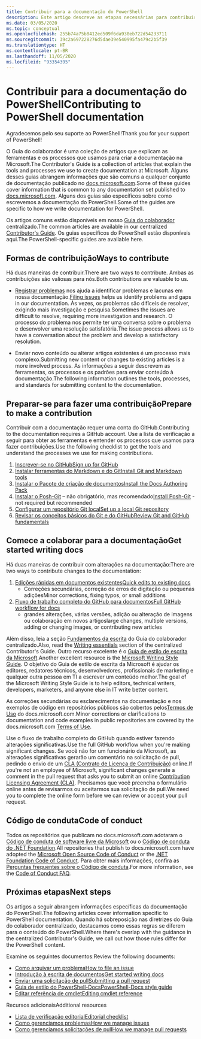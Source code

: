 ```yaml
---
title: Contribuir para a documentação do PowerShell
description: Este artigo descreve as etapas necessárias para contribuir com a documentação do PowerShell.
ms.date: 03/05/2020
ms.topic: conceptual
ms.openlocfilehash: 255b74a75b8412ed509f6da930eb722d54233711
ms.sourcegitcommit: 39c2a697228276d5dae39e540995fa479c2b5f39
ms.translationtype: HT
ms.contentlocale: pt-BR
ms.lasthandoff: 11/05/2020
ms.locfileid: "93354395"
---
```

# <a name="contributing-to-powershell-documentation"></a><span data-ttu-id="3dd46-103">Contribuir para a documentação do PowerShell</span><span class="sxs-lookup"><span data-stu-id="3dd46-103">Contributing to PowerShell documentation</span></span>

<span data-ttu-id="3dd46-104">Agradecemos pelo seu suporte ao PowerShell!</span><span class="sxs-lookup"><span data-stu-id="3dd46-104">Thank you for your support of PowerShell!</span></span>

<span data-ttu-id="3dd46-105">O Guia do colaborador é uma coleção de artigos que explicam as ferramentas e os processos que usamos para criar a documentação na Microsoft.</span><span class="sxs-lookup"><span data-stu-id="3dd46-105">The Contributor's Guide is a collection of articles that explain the tools and processes we use to create documentation at Microsoft.</span></span> <span data-ttu-id="3dd46-106">Alguns desses guias abrangem informações que são comuns a qualquer conjunto de documentação publicado no [docs.microsoft.com][docs].</span><span class="sxs-lookup"><span data-stu-id="3dd46-106">Some of these guides cover information that is common to any documentation set published to [docs.microsoft.com][docs].</span></span> <span data-ttu-id="3dd46-107">Alguns dos guias são específicos sobre como escrevemos a documentação do PowerShell.</span><span class="sxs-lookup"><span data-stu-id="3dd46-107">Some of the guides are specific to how we write documentation for PowerShell.</span></span>

<span data-ttu-id="3dd46-108">Os artigos comuns estão disponíveis em nosso [Guia do colaborador][contribute] centralizado.</span><span class="sxs-lookup"><span data-stu-id="3dd46-108">The common articles are available in our centralized [Contributor's Guide][contribute].</span></span> <span data-ttu-id="3dd46-109">Os guias específicos do PowerShell estão disponíveis aqui.</span><span class="sxs-lookup"><span data-stu-id="3dd46-109">The PowerShell-specific guides are available here.</span></span>

## <a name="ways-to-contribute"></a><span data-ttu-id="3dd46-110">Formas de contribuição</span><span class="sxs-lookup"><span data-stu-id="3dd46-110">Ways to contribute</span></span>

<span data-ttu-id="3dd46-111">Há duas maneiras de contribuir.</span><span class="sxs-lookup"><span data-stu-id="3dd46-111">There are two ways to contribute.</span></span> <span data-ttu-id="3dd46-112">Ambas as contribuições são valiosas para nós.</span><span class="sxs-lookup"><span data-stu-id="3dd46-112">Both contributions are valuable to us.</span></span>

- <span data-ttu-id="3dd46-113">[Registrar problemas][file-an-issue] nos ajuda a identificar problemas e lacunas em nossa documentação.</span><span class="sxs-lookup"><span data-stu-id="3dd46-113">[Filing issues][file-an-issue] helps us identify problems and gaps in our documentation.</span></span> <span data-ttu-id="3dd46-114">Às vezes, os problemas são difíceis de resolver, exigindo mais investigação e pesquisa.</span><span class="sxs-lookup"><span data-stu-id="3dd46-114">Sometimes the issues are difficult to resolve, requiring more investigation and research.</span></span> <span data-ttu-id="3dd46-115">O processo do problema nos permite ter uma conversa sobre o problema e desenvolver uma resolução satisfatória.</span><span class="sxs-lookup"><span data-stu-id="3dd46-115">The issue process allows us to have a conversation about the problem and develop a satisfactory resolution.</span></span>

- <span data-ttu-id="3dd46-116">Enviar novo conteúdo ou alterar artigos existentes é um processo mais complexo.</span><span class="sxs-lookup"><span data-stu-id="3dd46-116">Submitting new content or changes to existing articles is a more involved process.</span></span> <span data-ttu-id="3dd46-117">As informações a seguir descrevem as ferramentas, os processos e os padrões para enviar conteúdo à documentação.</span><span class="sxs-lookup"><span data-stu-id="3dd46-117">The following information outlines the tools, processes, and standards for submitting content to the documentation.</span></span>

## <a name="prepare-to-make-a-contribution"></a><span data-ttu-id="3dd46-118">Preparar-se para fazer uma contribuição</span><span class="sxs-lookup"><span data-stu-id="3dd46-118">Prepare to make a contribution</span></span>

<span data-ttu-id="3dd46-119">Contribuir com a documentação requer uma conta do GitHub.</span><span class="sxs-lookup"><span data-stu-id="3dd46-119">Contributing to the documentation requires a GitHub account.</span></span> <span data-ttu-id="3dd46-120">Use a lista de verificação a seguir para obter as ferramentas e entender os processos que usamos para fazer contribuições.</span><span class="sxs-lookup"><span data-stu-id="3dd46-120">Use the following checklist to get the tools and understand the processes we use for making contributions.</span></span>

1. [<span data-ttu-id="3dd46-121">Inscrever-se no GitHub</span><span class="sxs-lookup"><span data-stu-id="3dd46-121">Sign up for GitHub</span></span>](/contribute/get-started-setup-github)
1. [<span data-ttu-id="3dd46-122">Instalar ferramentas do Markdown e do Git</span><span class="sxs-lookup"><span data-stu-id="3dd46-122">Install Git and Markdown tools</span></span>](/contribute/get-started-setup-tools)
1. [<span data-ttu-id="3dd46-123">Instalar o Pacote de criação de documentos</span><span class="sxs-lookup"><span data-stu-id="3dd46-123">Install the Docs Authoring Pack</span></span>](/contribute/how-to-write-docs-auth-pack)
1. <span data-ttu-id="3dd46-124">[Instalar o Posh-Git][posh-git] – não obrigatório, mas recomendado</span><span class="sxs-lookup"><span data-stu-id="3dd46-124">[Install Posh-Git][posh-git] - not required but recommended</span></span>
1. [<span data-ttu-id="3dd46-125">Configurar um repositório Git local</span><span class="sxs-lookup"><span data-stu-id="3dd46-125">Set up a local Git repository</span></span>](/contribute/get-started-setup-local)
1. [<span data-ttu-id="3dd46-126">Revisar os conceitos básicos do Git e do GitHub</span><span class="sxs-lookup"><span data-stu-id="3dd46-126">Review Git and GitHub fundamentals</span></span>](/contribute/git-github-fundamentals)

## <a name="get-started-writing-docs"></a><span data-ttu-id="3dd46-127">Comece a colaborar para a documentação</span><span class="sxs-lookup"><span data-stu-id="3dd46-127">Get started writing docs</span></span>

<span data-ttu-id="3dd46-128">Há duas maneiras de contribuir com alterações na documentação:</span><span class="sxs-lookup"><span data-stu-id="3dd46-128">There are two ways to contribute changes to the documentation:</span></span>

1. [<span data-ttu-id="3dd46-129">Edições rápidas em documentos existentes</span><span class="sxs-lookup"><span data-stu-id="3dd46-129">Quick edits to existing docs</span></span>](/contribute/#quick-edits-to-existing-documents)
   - <span data-ttu-id="3dd46-130">Correções secundárias, correção de erros de digitação ou pequenas adições</span><span class="sxs-lookup"><span data-stu-id="3dd46-130">Minor corrections, fixing typos, or small additions</span></span>
1. [<span data-ttu-id="3dd46-131">Fluxo de trabalho completo do GitHub para documentos</span><span class="sxs-lookup"><span data-stu-id="3dd46-131">Full GitHub workflow for docs</span></span>](/contribute/how-to-write-workflows-major)
   - <span data-ttu-id="3dd46-132">grandes alterações, várias versões, adição ou alteração de imagens ou colaboração em novos artigos</span><span class="sxs-lookup"><span data-stu-id="3dd46-132">large changes, multiple versions, adding or changing images, or contributing new articles</span></span>

<span data-ttu-id="3dd46-133">Além disso, leia a seção [Fundamentos da escrita](/contribute/style-quick-start) do Guia do colaborador centralizado.</span><span class="sxs-lookup"><span data-stu-id="3dd46-133">Also, read the [Writing essentials](/contribute/style-quick-start) section of the centralized Contributor's Guide.</span></span> <span data-ttu-id="3dd46-134">Outro recurso excelente é o [Guia de estilo de escrita da Microsoft][style-guide].</span><span class="sxs-lookup"><span data-stu-id="3dd46-134">Another excellent resource is the [Microsoft Writing Style Guide][style-guide].</span></span> <span data-ttu-id="3dd46-135">O objetivo do Guia de estilo de escrita da Microsoft é ajudar os editores, redatores técnicos, desenvolvedores, profissionais de marketing e qualquer outra pessoa em TI a escrever um conteúdo melhor.</span><span class="sxs-lookup"><span data-stu-id="3dd46-135">The goal of the Microsoft Writing Style Guide is to help editors, technical writers, developers, marketers, and anyone else in IT write better content.</span></span>

<span data-ttu-id="3dd46-136">As correções secundárias ou esclarecimentos na documentação e nos exemplos de código em repositórios públicos são cobertos pelos[Termos de Uso][terms-of-use] do docs.microsoft.com.</span><span class="sxs-lookup"><span data-stu-id="3dd46-136">Minor corrections or clarifications to documentation and code examples in public repositories are covered by the docs.microsoft.com [Terms of Use][terms-of-use].</span></span>

<span data-ttu-id="3dd46-137">Use o fluxo de trabalho completo do GitHub quando estiver fazendo alterações significativas.</span><span class="sxs-lookup"><span data-stu-id="3dd46-137">Use the full GitHub workflow when you're making significant changes.</span></span> <span data-ttu-id="3dd46-138">Se você não for um funcionário da Microsoft, as alterações significativas gerarão um comentário na solicitação de pull, pedindo o envio de um [CLA (Contrato de Licença de Contribuição)][cla] online.</span><span class="sxs-lookup"><span data-stu-id="3dd46-138">If you're not an employee of Microsoft, significant changes generate a comment in the pull request that asks you to submit an online [Contribution Licensing Agreement (CLA)][cla].</span></span> <span data-ttu-id="3dd46-139">Precisamos que você preencha o formulário online antes de revisarmos ou aceitarmos sua solicitação de pull.</span><span class="sxs-lookup"><span data-stu-id="3dd46-139">We need you to complete the online form before we can review or accept your pull request.</span></span>

## <a name="code-of-conduct"></a><span data-ttu-id="3dd46-140">Código de conduta</span><span class="sxs-lookup"><span data-stu-id="3dd46-140">Code of conduct</span></span>

<span data-ttu-id="3dd46-141">Todos os repositórios que publicam no docs.microsoft.com adotaram o [Código de conduta de software livre da Microsoft](https://opensource.microsoft.com/codeofconduct/) ou o [Código de conduta do .NET Foundation](https://dotnetfoundation.org/code-of-conduct).</span><span class="sxs-lookup"><span data-stu-id="3dd46-141">All repositories that publish to docs.microsoft.com have adopted the [Microsoft Open Source Code of Conduct](https://opensource.microsoft.com/codeofconduct/) or the [.NET Foundation Code of Conduct](https://dotnetfoundation.org/code-of-conduct).</span></span> <span data-ttu-id="3dd46-142">Para obter mais informações, confira as [Perguntas frequentes sobre o Código de conduta](https://opensource.microsoft.com/codeofconduct/faq/).</span><span class="sxs-lookup"><span data-stu-id="3dd46-142">For more information, see the [Code of Conduct FAQ](https://opensource.microsoft.com/codeofconduct/faq/).</span></span>

## <a name="next-steps"></a><span data-ttu-id="3dd46-143">Próximas etapas</span><span class="sxs-lookup"><span data-stu-id="3dd46-143">Next steps</span></span>

<span data-ttu-id="3dd46-144">Os artigos a seguir abrangem informações específicas da documentação do PowerShell.</span><span class="sxs-lookup"><span data-stu-id="3dd46-144">The following articles cover information specific to PowerShell documentation.</span></span> <span data-ttu-id="3dd46-145">Quando há sobreposição nas diretrizes do Guia do colaborador centralizado, destacamos como essas regras se diferem para o conteúdo do PowerShell.</span><span class="sxs-lookup"><span data-stu-id="3dd46-145">Where there's overlap with the guidance in the centralized Contributor's Guide, we call out how those rules differ for the PowerShell content.</span></span>

<span data-ttu-id="3dd46-146">Examine os seguintes documentos:</span><span class="sxs-lookup"><span data-stu-id="3dd46-146">Review the following documents:</span></span>

- [<span data-ttu-id="3dd46-147">Como arquivar um problema</span><span class="sxs-lookup"><span data-stu-id="3dd46-147">How to file an issue</span></span>](file-an-issue.md)
- [<span data-ttu-id="3dd46-148">Introdução à escrita de documentos</span><span class="sxs-lookup"><span data-stu-id="3dd46-148">Get started writing docs</span></span>](get-started-writing.md)
- [<span data-ttu-id="3dd46-149">Enviar uma solicitação de pull</span><span class="sxs-lookup"><span data-stu-id="3dd46-149">Submitting a pull request</span></span>](pull-requests.md)
- [<span data-ttu-id="3dd46-150">Guia de estilo do PowerShell-Docs</span><span class="sxs-lookup"><span data-stu-id="3dd46-150">PowerShell-Docs style guide</span></span>](powershell-style-guide.md)
- [<span data-ttu-id="3dd46-151">Editar referência de cmdlet</span><span class="sxs-lookup"><span data-stu-id="3dd46-151">Editing cmdlet reference</span></span>](editing-cmdlet-ref.md)

<span data-ttu-id="3dd46-152">Recursos adicionais</span><span class="sxs-lookup"><span data-stu-id="3dd46-152">Additional resources</span></span>

- [<span data-ttu-id="3dd46-153">Lista de verificação editorial</span><span class="sxs-lookup"><span data-stu-id="3dd46-153">Editorial checklist</span></span>](editorial-checklist.md)
- [<span data-ttu-id="3dd46-154">Como gerenciamos problemas</span><span class="sxs-lookup"><span data-stu-id="3dd46-154">How we manage issues</span></span>](managing-issues.md)
- [<span data-ttu-id="3dd46-155">Como gerenciamos solicitações de pull</span><span class="sxs-lookup"><span data-stu-id="3dd46-155">How we manage pull requests</span></span>](managing-pull-requests.md)

<!--link refs-->
[cla]: https://cla.microsoft.com/
[contribute]: /contribute/
[docs]: https://docs.microsoft.com/
[file-an-issue]: file-an-issue.md
[posh-git]: https://www.powershellgallery.com/packages/posh-git
[psdocs]: /powershell
[style-guide]: /style-guide/welcome/
[terms-of-use]: /legal/termsofuse
